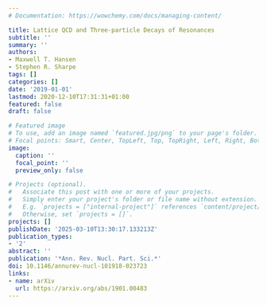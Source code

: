 ```yaml
---
# Documentation: https://wowchemy.com/docs/managing-content/

title: Lattice QCD and Three-particle Decays of Resonances
subtitle: ''
summary: ''
authors:
- Maxwell T. Hansen
- Stephen R. Sharpe
tags: []
categories: []
date: '2019-01-01'
lastmod: 2020-12-10T17:31:31+01:00
featured: false
draft: false

# Featured image
# To use, add an image named `featured.jpg/png` to your page's folder.
# Focal points: Smart, Center, TopLeft, Top, TopRight, Left, Right, BottomLeft, Bottom, BottomRight.
image:
  caption: ''
  focal_point: ''
  preview_only: false

# Projects (optional).
#   Associate this post with one or more of your projects.
#   Simply enter your project's folder or file name without extension.
#   E.g. `projects = ["internal-project"]` references `content/project/deep-learning/index.md`.
#   Otherwise, set `projects = []`.
projects: []
publishDate: '2025-03-10T13:30:17.133213Z'
publication_types:
- '2'
abstract: ''
publication: '*Ann. Rev. Nucl. Part. Sci.*'
doi: 10.1146/annurev-nucl-101918-023723
links:
- name: arXiv
  url: https://arxiv.org/abs/1901.00483
---
```

